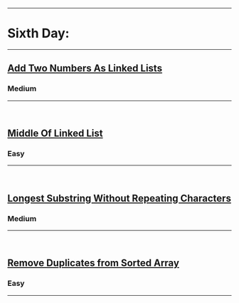 <hr size="4" noshade>
  <h1> Sixth Day: </h1>
<hr size="4" noshade>
<h2><a href="https://www.codingninjas.com/codestudio/problems/add-two-numbers-as-linked-lists_1170520?topList=striver-sde-sheet-problems&leftPanelTab=0">Add Two Numbers As Linked Lists</a></h2><h3>Medium</h3><hr>
<br>
<h2><a href="https://www.codingninjas.com/codestudio/problems/middle-of-linked-list_973250?topList=striver-sde-sheet-problems">Middle Of Linked List</a></h2><h3>Easy</h3><hr>
<br>
<h2><a href="https://www.codingninjas.com/codestudio/problems/longest-unique-substring_630418?topList=striver-sde-sheet-problems&leftPanelTab=0">Longest Substring Without Repeating Characters</a></h2><h3>Medium</h3><hr>
<br>
<h2><a href="https://www.codingninjas.com/codestudio/problems/remove-duplicates-from-sorted-array_1102307?topList=striver-sde-sheet-problems&leftPanelTab=0">Remove Duplicates from Sorted Array</a></h2><h3>Easy</h3><hr>
<br>


